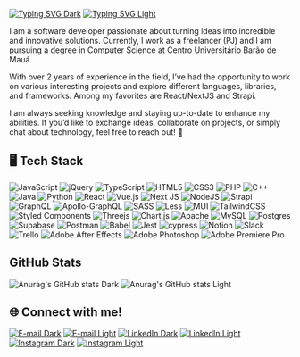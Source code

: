 [![Typing SVG Dark](https://readme-typing-svg.demolab.com?font=Fira+Code&weight=600&size=25&pause=5000&color=4493F8&random=false&width=435&lines=Hello%2C+I'm+Pedro+Estev%C3%A3o!#gh-dark-mode-only)](https://git.io/typing-svg#gh-dark-mode-only) 
[![Typing SVG Light](https://readme-typing-svg.demolab.com?font=Fira+Code&weight=600&size=25&pause=5000&color=1073E7&random=false&width=435&lines=Hello%2C+I'm+Pedro+Estev%C3%A3o!#gh-light-mode-only)](https://git.io/typing-svg#gh-light-mode-only)

I am a software developer passionate about turning ideas into incredible and innovative solutions. Currently, I work as a freelancer (PJ) and I am pursuing a degree in Computer Science at Centro Universitário Barão de Mauá.

With over 2 years of experience in the field, I’ve had the opportunity to work on various interesting projects and explore different languages, libraries, and frameworks. Among my favorites are React/NextJS and Strapi.

I am always seeking knowledge and staying up-to-date to enhance my abilities. If you’d like to exchange ideas, collaborate on projects, or simply chat about technology, feel free to reach out! 👋

## 🖥 Tech Stack

![JavaScript](https://img.shields.io/badge/javascript-%23323330.svg?style=for-the-badge&logo=javascript&logoColor=%23F7DF1E) 
![jQuery](https://img.shields.io/badge/jquery-%230769AD.svg?style=for-the-badge&logo=jquery&logoColor=white)
![TypeScript](https://img.shields.io/badge/typescript-%23007ACC.svg?style=for-the-badge&logo=typescript&logoColor=white) 
![HTML5](https://img.shields.io/badge/html5-%23E34F26.svg?style=for-the-badge&logo=html5&logoColor=white) 
![CSS3](https://img.shields.io/badge/css3-%231572B6.svg?style=for-the-badge&logo=css3&logoColor=white) 
![PHP](https://img.shields.io/badge/php-%23777BB4.svg?style=for-the-badge&logo=php&logoColor=white) 
![C++](https://img.shields.io/badge/c++-%2300599C.svg?style=for-the-badge&logo=c%2B%2B&logoColor=white) 
![Java](https://img.shields.io/badge/java-%23ED8B00.svg?style=for-the-badge&logo=openjdk&logoColor=white)
![Python](https://img.shields.io/badge/python-3670A0?style=for-the-badge&logo=python&logoColor=ffdd54)
![React](https://img.shields.io/badge/react-%2320232a.svg?style=for-the-badge&logo=react&logoColor=%2361DAFB) 
![Vue.js](https://img.shields.io/badge/vuejs-%2335495e.svg?style=for-the-badge&logo=vuedotjs&logoColor=%234FC08D) 
![Next JS](https://img.shields.io/badge/Next-black?style=for-the-badge&logo=next.js&logoColor=white) 
![NodeJS](https://img.shields.io/badge/node.js-6DA55F?style=for-the-badge&logo=node.js&logoColor=white)
![Strapi](https://img.shields.io/badge/strapi-%232E7EEA.svg?style=for-the-badge&logo=strapi&logoColor=white) 
![GraphQL](https://img.shields.io/badge/-GraphQL-E10098?style=for-the-badge&logo=graphql&logoColor=white) 
![Apollo-GraphQL](https://img.shields.io/badge/-ApolloGraphQL-311C87?style=for-the-badge&logo=apollo-graphql) 
![SASS](https://img.shields.io/badge/SASS-hotpink.svg?style=for-the-badge&logo=SASS&logoColor=white) 
![Less](https://img.shields.io/badge/less-2B4C80?style=for-the-badge&logo=less&logoColor=white) 
![MUI](https://img.shields.io/badge/MUI-%230081CB.svg?style=for-the-badge&logo=material-ui&logoColor=white) 
![TailwindCSS](https://img.shields.io/badge/tailwindcss-%2338B2AC.svg?style=for-the-badge&logo=tailwind-css&logoColor=white) 
![Styled Components](https://img.shields.io/badge/styled--components-DB7093?style=for-the-badge&logo=styled-components&logoColor=white) 
![Threejs](https://img.shields.io/badge/threejs-black?style=for-the-badge&logo=three.js&logoColor=white) 
![Chart.js](https://img.shields.io/badge/chart.js-F5788D.svg?style=for-the-badge&logo=chart.js&logoColor=white) 
![Apache](https://img.shields.io/badge/apache-%23D42029.svg?style=for-the-badge&logo=apache&logoColor=white) 
![MySQL](https://img.shields.io/badge/mysql-4479A1.svg?style=for-the-badge&logo=mysql&logoColor=white) 
![Postgres](https://img.shields.io/badge/postgres-%23316192.svg?style=for-the-badge&logo=postgresql&logoColor=white) 
![Supabase](https://img.shields.io/badge/Supabase-3ECF8E?style=for-the-badge&logo=supabase&logoColor=white) 
![Postman](https://img.shields.io/badge/Postman-FF6C37?style=for-the-badge&logo=postman&logoColor=white) 
![Babel](https://img.shields.io/badge/Babel-F9DC3e?style=for-the-badge&logo=babel&logoColor=black) 
![Jest](https://img.shields.io/badge/-jest-%23C21325?style=for-the-badge&logo=jest&logoColor=white) 
![cypress](https://img.shields.io/badge/-cypress-%23E5E5E5?style=for-the-badge&logo=cypress&logoColor=058a5e) 
![Notion](https://img.shields.io/badge/Notion-%23000000.svg?style=for-the-badge&logo=notion&logoColor=white) 
![Slack](https://img.shields.io/badge/Slack-4A154B?style=for-the-badge&logo=slack&logoColor=white) 
![Trello](https://img.shields.io/badge/Trello-%23026AA7.svg?style=for-the-badge&logo=Trello&logoColor=white) 
![Adobe After Effects](https://img.shields.io/badge/Adobe%20After%20Effects-9999FF.svg?style=for-the-badge&logo=Adobe%20After%20Effects&logoColor=white)
![Adobe Photoshop](https://img.shields.io/badge/adobe%20photoshop-%2331A8FF.svg?style=for-the-badge&logo=adobe%20photoshop&logoColor=white)
![Adobe Premiere Pro](https://img.shields.io/badge/Adobe%20Premiere%20Pro-9999FF.svg?style=for-the-badge&logo=Adobe%20Premiere%20Pro&logoColor=white)

## GitHub Stats

![Anurag's GitHub stats Dark](https://github-readme-stats.vercel.app/api?username=Pedro-Estevao&show_icons=true&count_private=true&text_color=848d97&border_radius=10&border_color=30363db3&theme=transparent#gh-dark-mode-only)
![Anurag's GitHub stats Light](https://github-readme-stats.vercel.app/api?username=Pedro-Estevao&show_icons=true&count_private=true&text_color=636c76&border_radius=10&border_color=d0d7de&theme=transparent#gh-light-mode-only)

## 🌐 Connect with me!

[![E-mail Dark](https://img.shields.io/badge/Email-rgba(0%2C0%2C0%2C0)?style=for-the-badge&logo=gmail&logoColor=%234493F8&labelColor=rgba(0%2C0%2C0%2C0)&color=rgba(0%2C0%2C0%2C0)#gh-dark-mode-only)](mailto:contato@pedroestevao.com#gh-dark-mode-only)
[![E-mail Light](https://img.shields.io/badge/Email-%231073E7?style=for-the-badge&logo=gmail&logoColor=%234493F8&labelColor=rgba(0%2C0%2C0%2C0)#gh-light-mode-only)](mailto:contato@pedroestevao.com#gh-light-mode-only)
[![LinkedIn Dark](https://img.shields.io/badge/LinkedIn-rgba(0%2C0%2C0%2C0)?style=for-the-badge&logo=linkedin&logoColor=%234493F8&labelColor=rgba(0%2C0%2C0%2C0)&color=rgba(0%2C0%2C0%2C0)#gh-dark-mode-only)](https://www.linkedin.com/in/pedro-estevao/#gh-dark-mode-only)
[![LinkedIn Light](https://img.shields.io/badge/LinkedIn-%231073E7?style=for-the-badge&logo=linkedin&logoColor=%234493F8&labelColor=rgba(0%2C0%2C0%2C0)#gh-light-mode-only)](https://www.linkedin.com/in/pedro-estevao/#gh-light-mode-only)
[![Instagram Dark](https://img.shields.io/badge/Instagram-rgba(0%2C0%2C0%2C0)?style=for-the-badge&logo=instagram&logoColor=%234493F8&labelColor=rgba(0%2C0%2C0%2C0)&color=rgba(0%2C0%2C0%2C0)#gh-dark-mode-only)](https://www.instagram.com/pedro_estevao_paulista/#gh-dark-mode-only)
[![Instagram Light](https://img.shields.io/badge/Instagram-%231073E7?style=for-the-badge&logo=instagram&logoColor=%234493F8&labelColor=rgba(0%2C0%2C0%2C0)#gh-light-mode-only)](https://www.instagram.com/pedro_estevao_paulista/#gh-light-mode-only)

<!--
**Pedro-Estevao/Pedro-Estevao** is a ✨ _special_ ✨ repository because its `README.md` (this file) appears on your GitHub profile.

Here are some ideas to get you started:

- 🔭 I’m currently working on ...
- 🌱 I’m currently learning ...
- 👯 I’m looking to collaborate on ...
- 🤔 I’m looking for help with ...
- 💬 Ask me about ...
- 📫 How to reach me: ...
- 😄 Pronouns: ...
- ⚡ Fun fact: ...
-->
